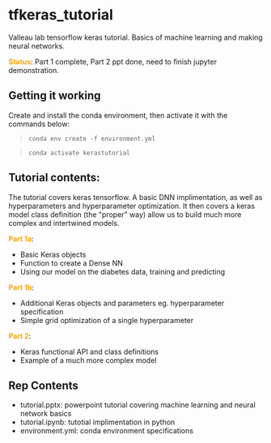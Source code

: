 # tfkeras_tutorial
Valleau lab tensorflow keras tutorial. Basics of machine learning and making neural networks.

<span style="color:orange">__Status__</span>: Part 1 complete, Part 2 ppt done,
need to finish jupyter demonstration.

## Getting it working
Create and install the conda environment, then activate it with the commands below:

><code>conda env create -f environment.yml</code>

><code>conda activate kerastutorial</code>

## Tutorial contents:
The tutorial covers keras tensorflow. A basic DNN implimentation, as well as 
hyperparameters and hyperparameter optimization. It then covers a keras model
class definition (the "proper" way) allow us to build much more complex and
intertwined models.

<span style="color:orange">__Part 1a__</span>:

- Basic Keras objects
- Function to create a Dense NN
- Using our model on the diabetes data, training and predicting

    
<span style="color:orange">__Part 1b__</span>:

- Additional Keras objects and parameters eg. hyperparameter specification
- Simple grid optimization of a single hyperparameter

<span style="color:orange">__Part 2__</span>:

- Keras functional API and class definitions
- Example of a much more complex model

## Rep Contents

- tutorial.pptx: powerpoint tutorial covering machine learning and neural network basics
- tutorial.ipynb: tutotial implimentation in python
- environment.yml: conda environment specifications
